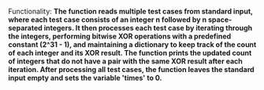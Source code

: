 Functionality: **The function reads multiple test cases from standard input, where each test case consists of an integer n followed by n space-separated integers. It then processes each test case by iterating through the integers, performing bitwise XOR operations with a predefined constant (2^31 - 1), and maintaining a dictionary to keep track of the count of each integer and its XOR result. The function prints the updated count of integers that do not have a pair with the same XOR result after each iteration. After processing all test cases, the function leaves the standard input empty and sets the variable 'times' to 0.**